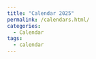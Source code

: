 ```yaml
---
title: "Calendar 2025"
permalink: /calendars.html/
categories:
  - Calendar
tags:
  - calendar
---
```


